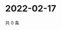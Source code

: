 # 2022-02-17

共 0 条

<!-- BEGIN WEIBO -->
<!-- 最后更新时间 Thu Feb 17 2022 00:10:44 GMT+0800 (China Standard Time) -->

<!-- END WEIBO -->
